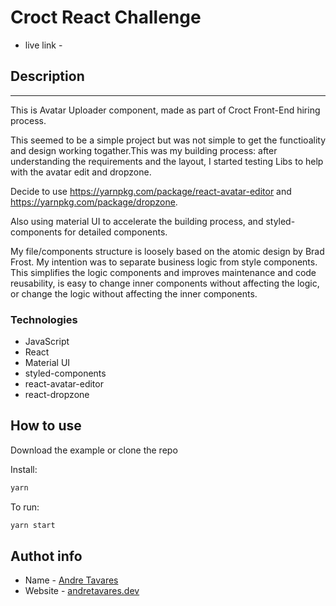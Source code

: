 # Croct React Challenge


- live link  - []()


## Description

---


This is Avatar Uploader component, made as part of Croct Front-End hiring process.

This seemed to be a simple project but was not simple to get the functioality and design working togather.This was my building process: after understanding the requirements and the layout, I started testing Libs to help with the avatar edit and dropzone. 

Decide to use https://yarnpkg.com/package/react-avatar-editor and https://yarnpkg.com/package/dropzone.

Also using material UI to accelerate the building process, and styled-components for detailed components.

My file/components structure is loosely based on the atomic design by Brad Frost. My intention was to separate business logic from style components. This simplifies the logic components and improves maintenance and code reusability, is easy to change inner components without affecting the logic, or change the logic without affecting the inner components.




### Technologies
-   JavaScript
-   React
-   Material UI
-   styled-components
-   react-avatar-editor
-   react-dropzone


## How to use


Download the example or clone the repo 

Install:

```sh
yarn
```
To run:
```sh
yarn start
```

## Authot info


- Name - [Andre Tavares](https://www.linkedin.com/in/andre--tavares/)
- Website - [andretavares.dev](https://www.andretavares.dev/)
